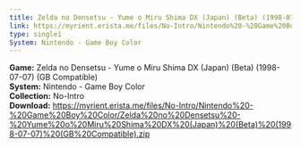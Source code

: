 ```yaml
---
title: Zelda no Densetsu - Yume o Miru Shima DX (Japan) (Beta) (1998-07-07) (GB Compatible)
link: https://myrient.erista.me/files/No-Intro/Nintendo%20-%20Game%20Boy%20Color/Zelda%20no%20Densetsu%20-%20Yume%20o%20Miru%20Shima%20DX%20(Japan)%20(Beta)%20(1998-07-07)%20(GB%20Compatible).zip
type: single1
System: Nintendo - Game Boy Color
---
```

<b>Game:</b> Zelda no Densetsu - Yume o Miru Shima DX (Japan) (Beta) (1998-07-07) (GB Compatible)<br>
<b>System:</b> Nintendo - Game Boy Color<br>
<b>Collection:</b> No-Intro<br>
<b>Download:</b> https://myrient.erista.me/files/No-Intro/Nintendo%20-%20Game%20Boy%20Color/Zelda%20no%20Densetsu%20-%20Yume%20o%20Miru%20Shima%20DX%20(Japan)%20(Beta)%20(1998-07-07)%20(GB%20Compatible).zip
